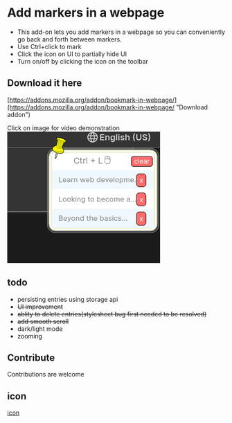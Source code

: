 # Add markers in a webpage

* This add-on lets you add markers in a webpage so you can conveniently go back and forth between markers.
* Use Ctrl+click to mark
* Click the icon on UI to partially hide UI
* Turn on/off by clicking the icon on the toolbar

## Download it here
[https://addons.mozilla.org/addon/bookmark-in-webpage/](https://addons.mozilla.org/addon/bookmark-in-webpage/ "Download addon")

Click on image for video demonstration  
[![Screenshot of the Firefox Addon](./directory/addon.png?raw=true)](https://youtu.be/f9lBxirdrcA)

## todo
* persisting entries using storage api
* ~~UI improvement~~
* ~~ablity to delete entries(stylesheet bug first needed to be resolved)~~
* ~~add smooth scroll~~
* dark/light mode
* zooming

## Contribute
Contributions are welcome

## icon 
[icon](https://maps.google.com/mapfiles/kml/pushpin/ylw-pushpin.png "an icon")

